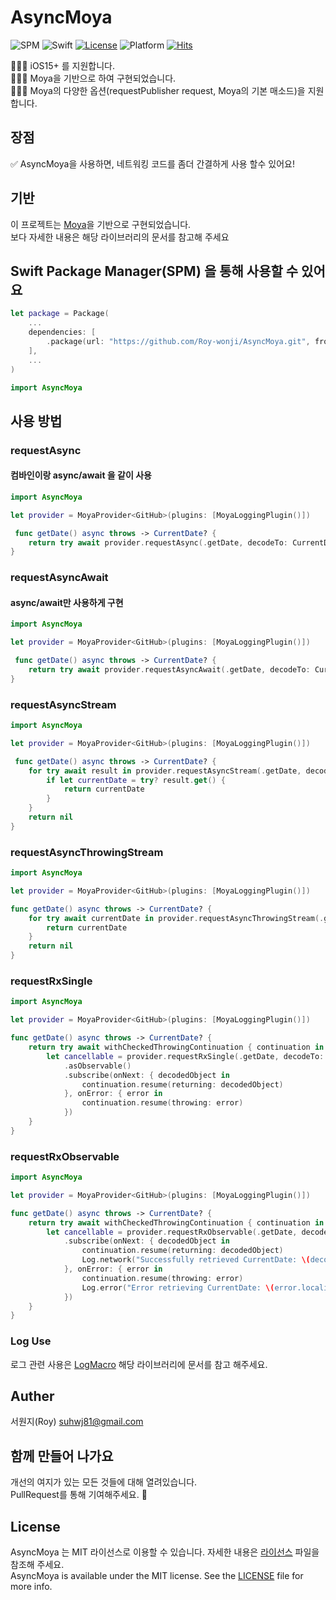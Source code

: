 # AsyncMoya

![SPM](https://img.shields.io/badge/SPM-compatible-brightgreen.svg)
![Swift](https://img.shields.io/badge/Swift-6.0-orange.svg)
[![License](https://img.shields.io/github/license/pelagornis/PLCommand)](https://github.com/pelagornis/PLCommand/blob/main/LICENSE)
![Platform](https://img.shields.io/badge/platforms-macOS%2010.5-red)
[![Hits](https://hits.seeyoufarm.com/api/count/incr/badge.svg?url=https%3A%2F%2Fgithub.com%2FMonsteel%2FAsyncMoya&count_bg=%2379C83D&title_bg=%23555555&icon=&icon_color=%23E7E7E7&title=hits&edge_flat=false)](https://hits.seeyoufarm.com)

💁🏻‍♂️ iOS15+ 를 지원합니다.<br>
💁🏻‍♂️ Moya을 기반으로 하여 구현되었습니다.<br>
💁🏻‍♂️ Moya의 다양한 옵션(requestPublisher request, Moya의 기본 매소드)을 지원합니다.<br>

## 장점
✅ AsyncMoya을 사용하면, 네트워킹 코드를 좀더 간결하게 사용 할수 있어요!

## 기반
이 프로젝트는 [Moya](https://github.com/Moya/Moya)을 기반으로 구현되었습니다.<br>
보다 자세한 내용은 해당 라이브러리의 문서를 참고해 주세요


## Swift Package Manager(SPM) 을 통해 사용할 수 있어요
```swift
let package = Package(
    ...
    dependencies: [
        .package(url: "https://github.com/Roy-wonji/AsyncMoya.git", from: "1.0.5")
    ],
    ...
)
```

```swift
import AsyncMoya
```

## 사용 방법</br>
### requestAsync
#### 컴바인이랑  async/await 을 같이 사용

```swift
import AsyncMoya

let provider = MoyaProvider<GitHub>(plugins: [MoyaLoggingPlugin()])

 func getDate() async throws -> CurrentDate? {
    return try await provider.requestAsync(.getDate, decodeTo: CurrentDate.self)
}
```

###  requestAsyncAwait
#### async/await만 사용하게 구현

```swift
import AsyncMoya

let provider = MoyaProvider<GitHub>(plugins: [MoyaLoggingPlugin()])

 func getDate() async throws -> CurrentDate? {
    return try await provider.requestAsyncAwait(.getDate, decodeTo: CurrentDate.self)
}
```


###  requestAsyncStream

```swift
import AsyncMoya

let provider = MoyaProvider<GitHub>(plugins: [MoyaLoggingPlugin()])

 func getDate() async throws -> CurrentDate? {
    for try await result in provider.requestAsyncStream(.getDate, decodeTo: CurrentDate.self) {
        if let currentDate = try? result.get() {
            return currentDate
        }
    }
    return nil
}
```


### requestAsyncThrowingStream

```swift
import AsyncMoya

let provider = MoyaProvider<GitHub>(plugins: [MoyaLoggingPlugin()])

func getDate() async throws -> CurrentDate? {
    for try await currentDate in provider.requestAsyncThrowingStream(.getDate, decodeTo: CurrentDate.self) {
        return currentDate
    }
    return nil
}
```

### requestRxSingle

```swift
import AsyncMoya

let provider = MoyaProvider<GitHub>(plugins: [MoyaLoggingPlugin()])

func getDate() async throws -> CurrentDate? {
    return try await withCheckedThrowingContinuation { continuation in
        let cancellable = provider.requestRxSingle(.getDate, decodeTo: CurrentDate.self)
            .asObservable()
            .subscribe(onNext: { decodedObject in
                continuation.resume(returning: decodedObject)
            }, onError: { error in
                continuation.resume(throwing: error)
            })
    }
}
```

### requestRxObservable

```swift
import AsyncMoya

let provider = MoyaProvider<GitHub>(plugins: [MoyaLoggingPlugin()])

func getDate() async throws -> CurrentDate? {
    return try await withCheckedThrowingContinuation { continuation in
        let cancellable = provider.requestRxObservable(.getDate, decodeTo: CurrentDate.self)
            .subscribe(onNext: { decodedObject in
                continuation.resume(returning: decodedObject)
                Log.network("Successfully retrieved CurrentDate: \(decodedObject)")
            }, onError: { error in
                continuation.resume(throwing: error)
                Log.error("Error retrieving CurrentDate: \(error.localizedDescription)")
            })
    }
}
```


### Log Use
로그 관련 사용은 [LogMacro](https://github.com/Roy-wonji/LogMacro) 해당 라이브러리에 문서를 참고 해주세요. <br>


## Auther
서원지(Roy) [suhwj81@gmail.com](suhwj81@gmail.com)


## 함께 만들어 나가요

개선의 여지가 있는 모든 것들에 대해 열려있습니다.<br>
PullRequest를 통해 기여해주세요. 🙏

## License

AsyncMoya 는 MIT 라이선스로 이용할 수 있습니다. 자세한 내용은 [라이선스](LICENSE) 파일을 참조해 주세요.<br>
AsyncMoya is available under the MIT license. See the  [LICENSE](LICENSE) file for more info.

